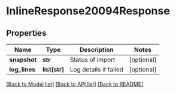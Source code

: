 # InlineResponse20094Response

## Properties
Name | Type | Description | Notes
------------ | ------------- | ------------- | -------------
**snapshot** | **str** | Status of import | [optional] 
**log_lines** | **list[str]** | Log details if failed | [optional] 

[[Back to Model list]](../README.md#documentation-for-models) [[Back to API list]](../README.md#documentation-for-api-endpoints) [[Back to README]](../README.md)


